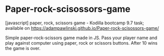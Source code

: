 # Paper-rock-scisossors-game
[javascript] paper, rock, scissors game - Kodilla bootcamp 9.7 task; available on https://adampawlinski.github.io/Paper-rock-scisossors-game/

Simple paper-rock-scissors game made in JS. Pass your player name and play against computer using paper, rock or scissors buttons. 
After 10 wins the game is over.
